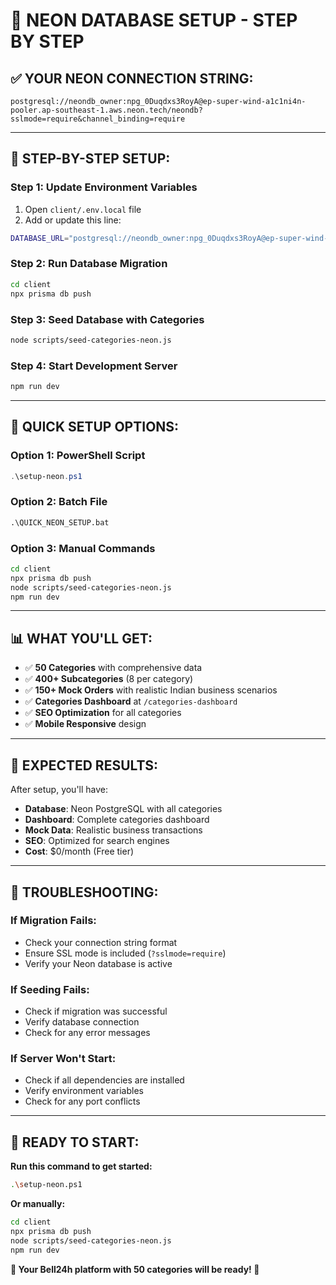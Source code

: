 # 🚀 **NEON DATABASE SETUP - STEP BY STEP**

## ✅ **YOUR NEON CONNECTION STRING:**
```
postgresql://neondb_owner:npg_0Duqdxs3RoyA@ep-super-wind-a1c1ni4n-pooler.ap-southeast-1.aws.neon.tech/neondb?sslmode=require&channel_binding=require
```

---

## 🔧 **STEP-BY-STEP SETUP:**

### **Step 1: Update Environment Variables**
1. Open `client/.env.local` file
2. Add or update this line:
```bash
DATABASE_URL="postgresql://neondb_owner:npg_0Duqdxs3RoyA@ep-super-wind-a1c1ni4n-pooler.ap-southeast-1.aws.neon.tech/neondb?sslmode=require&channel_binding=require"
```

### **Step 2: Run Database Migration**
```bash
cd client
npx prisma db push
```

### **Step 3: Seed Database with Categories**
```bash
node scripts/seed-categories-neon.js
```

### **Step 4: Start Development Server**
```bash
npm run dev
```

---

## 🚀 **QUICK SETUP OPTIONS:**

### **Option 1: PowerShell Script**
```powershell
.\setup-neon.ps1
```

### **Option 2: Batch File**
```cmd
.\QUICK_NEON_SETUP.bat
```

### **Option 3: Manual Commands**
```bash
cd client
npx prisma db push
node scripts/seed-categories-neon.js
npm run dev
```

---

## 📊 **WHAT YOU'LL GET:**

- ✅ **50 Categories** with comprehensive data
- ✅ **400+ Subcategories** (8 per category)
- ✅ **150+ Mock Orders** with realistic Indian business scenarios
- ✅ **Categories Dashboard** at `/categories-dashboard`
- ✅ **SEO Optimization** for all categories
- ✅ **Mobile Responsive** design

---

## 🎯 **EXPECTED RESULTS:**

After setup, you'll have:
- **Database**: Neon PostgreSQL with all categories
- **Dashboard**: Complete categories dashboard
- **Mock Data**: Realistic business transactions
- **SEO**: Optimized for search engines
- **Cost**: $0/month (Free tier)

---

## 🚨 **TROUBLESHOOTING:**

### **If Migration Fails:**
- Check your connection string format
- Ensure SSL mode is included (`?sslmode=require`)
- Verify your Neon database is active

### **If Seeding Fails:**
- Check if migration was successful
- Verify database connection
- Check for any error messages

### **If Server Won't Start:**
- Check if all dependencies are installed
- Verify environment variables
- Check for any port conflicts

---

## 🎉 **READY TO START:**

**Run this command to get started:**
```bash
.\setup-neon.ps1
```

**Or manually:**
```bash
cd client
npx prisma db push
node scripts/seed-categories-neon.js
npm run dev
```

**🚀 Your Bell24h platform with 50 categories will be ready! 🎯**
